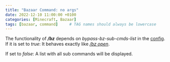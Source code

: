 ```yaml
---
title: "Bazaar Command: no args"
date: 2022-12-10 11:00:00 +0100
categories: [Minecraft, Bazaar]
tags: [bazaar, command]     # TAG names should always be lowercase
---
```


The functionality of ***/bz*** depends on *bypass-bz-sub-cmds-list* in the [config]({{site.baseurl}}/posts/bazaar-config). 
If it is set to *true*:
It behaves exactly like [*/bz open*]({{site.baseurl}}/posts/bazaar-cmd-open).

If set to *false*:
A list with all sub commands will be displayed.